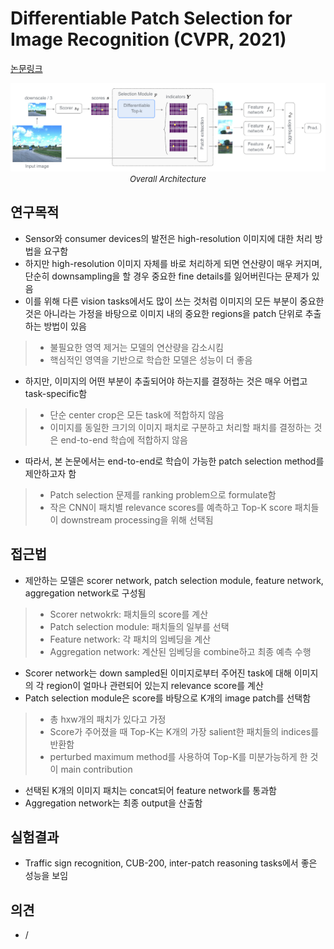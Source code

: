 # Differentiable Patch Selection for Image Recognition (CVPR, 2021)

[논문링크](https://openaccess.thecvf.com/content/CVPR2021/html/Cordonnier_Differentiable_Patch_Selection_for_Image_Recognition_CVPR_2021_paper.html)

<p align="center">
    <img width="600" alt='fig1' src="./img/01_26_01.png?raw=true"></br>
    <em><font size=2>Overall Architecture</font></em>
</p>

## 연구목적
- Sensor와 consumer devices의 발전은 high-resolution 이미지에 대한 처리 방법을 요구함
- 하지만 high-resolution 이미지 자체를 바로 처리하게 되면 연산량이 매우 커지며, 단순히 downsampling을 할 경우 중요한 fine details를 잃어버린다는 문제가 있음
- 이를 위해 다른 vision tasks에서도 많이 쓰는 것처럼 이미지의 모든 부분이 중요한 것은 아니라는 가정을 바탕으로 이미지 내의 중요한 regions을 patch 단위로 추출하는 방법이 있음
> - 불필요한 영역 제거는 모델의 연산량을 감소시킴
> - 핵심적인 영역을 기반으로 학습한 모델은 성능이 더 좋음
- 하지만, 이미지의 어떤 부분이 추출되어야 하는지를 결정하는 것은 매우 어렵고 task-specific함
> - 단순 center crop은 모든 task에 적합하지 않음
> - 이미지를 동일한 크기의 이미지 패치로 구분하고 처리할 패치를 결정하는 것은 end-to-end 학습에 적합하지 않음
- 따라서, 본 논문에서는 end-to-end로 학습이 가능한 patch selection method를 제안하고자 함
> - Patch selection 문제를 ranking problem으로 formulate함
> - 작은 CNN이 패치별 relevance scores를 예측하고 Top-K score 패치들이 downstream processing을 위해 선택됨

## 접근법
- 제안하는 모델은 scorer network, patch selection module, feature network, aggregation network로 구성됨
> - Scorer netwokrk: 패치들의 score를 계산
> - Patch selection module: 패치들의 일부를 선택
> - Feature network: 각 패치의 임베딩을 계산
> - Aggregation network: 계산된 임베딩을 combine하고 최종 예측 수행
- Scorer network는 down sampled된 이미지로부터 주어진 task에 대해 이미지의 각 region이 얼마나 관련되어 있는지 relevance score를 계산
- Patch selection module은 score를 바탕으로 K개의 image patch를 선택함
> - 총 hxw개의 패치가 있다고 가정
> - Score가 주어졌을 때 Top-K는 K개의 가장 salient한 패치들의 indices를 반환함
> - perturbed maximum method를 사용하여 Top-K를 미분가능하게 한 것이 main contribution
- 선택된 K개의 이미지 패치는 concat되어 feature network를 통과함
- Aggregation network는 최종 output을 산출함

## 실험결과
- Traffic sign recognition, CUB-200, inter-patch reasoning tasks에서 좋은 성능을 보임

## 의견
- /